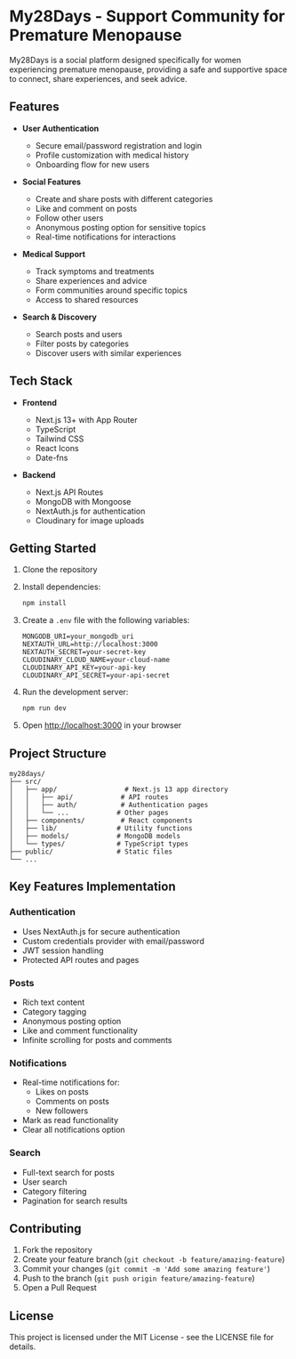 # My28Days - Support Community for Premature Menopause

My28Days is a social platform designed specifically for women experiencing premature menopause, providing a safe and supportive space to connect, share experiences, and seek advice.

## Features

- **User Authentication**
  - Secure email/password registration and login
  - Profile customization with medical history
  - Onboarding flow for new users

- **Social Features**
  - Create and share posts with different categories
  - Like and comment on posts
  - Follow other users
  - Anonymous posting option for sensitive topics
  - Real-time notifications for interactions

- **Medical Support**
  - Track symptoms and treatments
  - Share experiences and advice
  - Form communities around specific topics
  - Access to shared resources

- **Search & Discovery**
  - Search posts and users
  - Filter posts by categories
  - Discover users with similar experiences

## Tech Stack

- **Frontend**
  - Next.js 13+ with App Router
  - TypeScript
  - Tailwind CSS
  - React Icons
  - Date-fns

- **Backend**
  - Next.js API Routes
  - MongoDB with Mongoose
  - NextAuth.js for authentication
  - Cloudinary for image uploads

## Getting Started

1. Clone the repository
2. Install dependencies:
   ```bash
   npm install
   ```

3. Create a `.env` file with the following variables:
   ```
   MONGODB_URI=your_mongodb_uri
   NEXTAUTH_URL=http://localhost:3000
   NEXTAUTH_SECRET=your-secret-key
   CLOUDINARY_CLOUD_NAME=your-cloud-name
   CLOUDINARY_API_KEY=your-api-key
   CLOUDINARY_API_SECRET=your-api-secret
   ```

4. Run the development server:
   ```bash
   npm run dev
   ```

5. Open [http://localhost:3000](http://localhost:3000) in your browser

## Project Structure

```
my28days/
├── src/
│   ├── app/                 # Next.js 13 app directory
│   │   ├── api/            # API routes
│   │   ├── auth/           # Authentication pages
│   │   └── ...            # Other pages
│   ├── components/         # React components
│   ├── lib/               # Utility functions
│   ├── models/            # MongoDB models
│   └── types/             # TypeScript types
├── public/                # Static files
└── ...
```

## Key Features Implementation

### Authentication
- Uses NextAuth.js for secure authentication
- Custom credentials provider with email/password
- JWT session handling
- Protected API routes and pages

### Posts
- Rich text content
- Category tagging
- Anonymous posting option
- Like and comment functionality
- Infinite scrolling for posts and comments

### Notifications
- Real-time notifications for:
  - Likes on posts
  - Comments on posts
  - New followers
- Mark as read functionality
- Clear all notifications option

### Search
- Full-text search for posts
- User search
- Category filtering
- Pagination for search results

## Contributing

1. Fork the repository
2. Create your feature branch (`git checkout -b feature/amazing-feature`)
3. Commit your changes (`git commit -m 'Add some amazing feature'`)
4. Push to the branch (`git push origin feature/amazing-feature`)
5. Open a Pull Request

## License

This project is licensed under the MIT License - see the LICENSE file for details.
